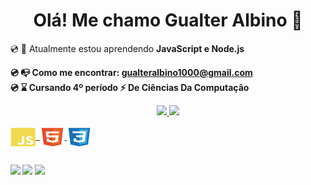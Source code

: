 <h1 align="center">Olá! Me chamo Gualter Albino 🚀 </h1>
💿 🤖 Atualmente estou aprendendo <b>JavaScript e Node.js<b>
  
💿 📭 Como me encontrar: **gualteralbino1000@gmail.com**<br>
💿 ⌛ Cursando 4º período ⚡ De Ciências Da Computação
 
 <div align="center">
   
  <a href="https://github.com/Guallter">
  <img height="180em" src="https://github-readme-stats.vercel.app/api?username=Guallter&show_icons=true&theme=dracula&include_all_commits=true&count_private=true"/>
  <img height="180em" src="https://github-readme-stats.vercel.app/api/top-langs/?username=Guallter&layout=compact&langs_count=7&theme=dracula"/>
    
</div>
   
 <div style="display: inline_block"><br>
   
  <img align="center" alt="Rafa-Js" height="30" width="40" src="https://raw.githubusercontent.com/devicons/devicon/master/icons/javascript/javascript-plain.svg">
  <img align="center" alt="" heigth="30" width="40" src="https://cdn.jsdelivr.net/gh/devicons/devicon/icons/nodejs/nodejs-original.svg" />
  <img align="center" alt="Rafa-HTML" height="30" width="40" src="https://raw.githubusercontent.com/devicons/devicon/master/icons/html5/html5-original.svg">
  <img align="center" alt="Rafa-CSS" height="30" width="40" src="https://raw.githubusercontent.com/devicons/devicon/master/icons/css3/css3-original.svg">
  

 
  
 
   
</div>
   
   ##
 <div>
   
  <a href="https://www.instagram.com/gualteralbino/" target="_blank"><img src="https://img.shields.io/badge/-Instagram-%23E4405F?style=for-the-badge&logo=instagram&logoColor=white" target="_blank"></a>
  <a href = "mailto:gualteralbino1000@gmail.com"><img src="https://img.shields.io/badge/-Gmail-%23333?style=for-the-badge&logo=gmail&logoColor=white" target="_blank"></a>
  <a href="https://www.linkedin.com/in/gualter-albino-139851204/" target="_blank"><img src="https://img.shields.io/badge/-LinkedIn-%230077B5?style=for-the-badge&logo=linkedin&logoColor=white" target="_blank"></a> 
 

 </div>
